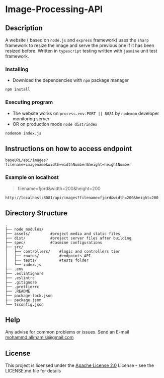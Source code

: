 # Image-Processing-API

## Description
A website ( based on `node.js` and `express` framework) uses the `sharp` framework to resize the image and serve the previous one if it has been resized before. Written in `typescript` testing written with `jasmine` unit test framework.

### Installing

* Download the dependencies with `npm` package manager
```
npm install
```

### Executing program

* The website works on `process.env.PORT || 8081` by `nodemon` developer monitoring server
* OR on production mode `node dist/index`
```
nodemon index.js
```

## Instructions on how to access endpoint
```
baseURL/api/images?filename=imagename&width=widthNumber&height=heightNumber
```

### Example on localhost
>filename=fjord&width=200&height=200
```
http://localhost:8081/api/images?filename=fjord&width=200&height=200
```


## Directory Structure

```
.
├── node_modules/
├── assets/         #project media and static files
├── dist/           #project server files after building
├── spec/           #Jasmine configurations
├── src/
│   ├── controllers/    #logic and controllers tier
│   ├── routes/         #endpoints API
│   ├── tests/          #tests folder
│   └── index.js
├── .env
├── .eslintignore
├── .eslintrc
├── .gitignore
├── .prettierrc
├── .README
├── package-lock.json
├── package.json
└── tsconfig.json
```

## Help

Any advise for common problems or issues.
Send an E-mail [mohammd.alkhamisi@gmail.com]()

## License

This project is licensed under the [Apache License 2.0](https://github.com/El-khamisi/Image-Processing-API/blob/main/LICENSE.md) License - see the LICENSE.md file for details
